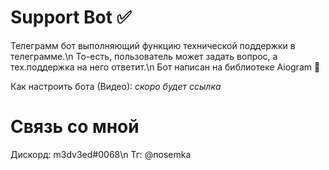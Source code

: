 # Support Bot ✅
Телеграмм бот выполняющий функцию технической поддержки в телеграмме.\n
То-есть, пользователь может задать вопрос, а тех.поддержка на него ответит.\n
Бот написан на библиотеке Aiogram 🤖

Как настроить бота (Видео):
*скоро будет ссылка*


# Связь со мной
Дискорд: m3dv3ed#0068\n
Тг: @nosemka
